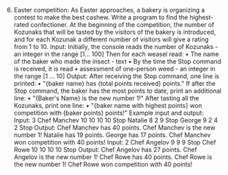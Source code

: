 6. Easter competition:
As Easter approaches, a bakery is organizing a contest to make the best cashew. Write a program to find the highest-rated confectioner. 
At the beginning of the competition, the number of Kozunaks that will be tasted by the visitors of the bakery is introduced, and for each Kozunak a different number of visitors will give a rating from 1 to 10.
Input:
Initially, the console reads the number of Kozunaks - an integer in the range [1… 100]
Then for each weasel read:
• The name of the baker who made the insect - text
• By the time the Stop command is received, it is read
• assessment of one-person weed - an integer in the range [1 ... 10]
Output:
After receiving the Stop command, one line is printed:
• "{baker name} has {total points received} points."
If after the Stop command, the baker has the most points to date, print an additional line:
• "{Baker's Name} is the new number 1!"
After tasting all the Kozunaks, print one line:
• "{baker name with highest points} won competition with {baker points} points!"
Example input and output:
Input:
3
Chef Manchev
10
10
10
10
Stop
Natalie
8
2
9
Stop
George
9
2
4
2
Stop
Output:
Chef Manchev has 40 points.
Chef Manchev is the new number 1!
Natalie has 19 points.
George has 17 points.
Chef Manchev won competition with 40 points!
Input:
2
Chef Angelov
9
9
9
Stop
Chef Rowe
10
10
10
10
Stop
Output:
Chef Angelov has 27 points.
Chef Angelov is the new number 1!
Chef Rowe has 40 points.
Chef Rowe is the new number 1!
Chef Rowe won competition with 40 points!
